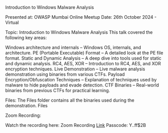 Introduction to Windows Malware Analysis

Presented at: OWASP Mumbai Online Meetup
Date: 26th October 2024 - Virtual

Topic: Introduction to Windows Malware Analysis
This talk covered the following key areas:

Windows architecture and internals – Windows OS, internals, and architecture.
PE (Portable Executable) Format – A detailed look at the PE file format.
Static and Dynamic Analysis – A deep dive into tools used for static and dynamic analysis.
RC4, AES, XOR – Introduction to RC4, AES, and XOR encryption techniques.
Live Demonstration – Live malware analysis demonstration using binaries from various CTFs.
Payload Encryption/Obfuscation Techniques – Explanation of techniques used by malware to hide payloads and evade detection.
CTF Binaries – Real-world binaries from previous CTFs for practical learning.

Files: The Files folder contains all the binaries used during the demonstration. Files

Zoom Recording:

Watch the recording here: Zoom Recording [Link](https://us06web.zoom.us/rec/share/1e4BH0nsnGbopHDdUo1w8nWtyAvvl8nnBT5Bwk8sp2ns-ZJUmhvg0Ry3XrUUBxug.ddrWkkHFdl6MOZkY)
Passcode: Y..ff$2B


